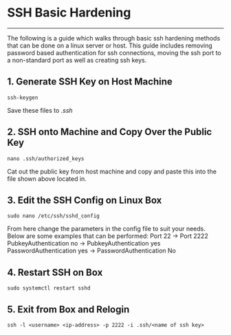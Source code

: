 # SSH Basic Hardening
***
The following is a guide which walks through basic ssh hardening methods that can be done on a linux server or host. This guide includes removing password based authentication for ssh connections, moving the ssh port to a non-standard port as well as creating ssh keys. 

## 1. Generate SSH Key on Host Machine

```
ssh-keygen
```

Save these files to *.ssh*

## 2. SSH onto Machine and Copy Over the Public Key

```
nano .ssh/authorized_keys
```

Cat out the public key from host machine and copy and paste this into the file shown above located in.

## 3. Edit the SSH Config on Linux Box

```
sudo nano /etc/ssh/sshd_config
```

From here change the parameters in the config file to suit your needs. Below are some examples that can be performed:
	Port 22 -> Port 2222
	PubkeyAuthentication no -> PubkeyAuthentication yes
	PasswordAuthentication yes -> PasswordAuthentication No

## 4.  Restart SSH on Box

```
sudo systemctl restart sshd
```

## 5. Exit from Box and Relogin

```
ssh -l <username> <ip-address> -p 2222 -i .ssh/<name of ssh key> 
```

